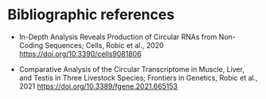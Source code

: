 Bibliographic references
===================

* In-Depth Analysis Reveals Production of Circular RNAs from Non-Coding Sequences; Cells, Robic et al., 2020
  https://doi.org/10.3390/cells9081806 

* Comparative Analysis of the Circular Transcriptome in Muscle, Liver, and Testis in Three Livestock Species; Frontiers in Genetics, Robic et al., 2021 
  https://doi.org/10.3389/fgene.2021.665153 
